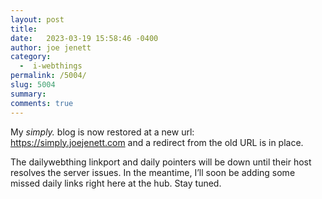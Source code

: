 ```yaml
---
layout: post
title:  
date:   2023-03-19 15:58:46 -0400
author: joe jenett
category:
  -  i-webthings
permalink: /5004/
slug: 5004
summary: 
comments: true
---
```

<p>My <em>simply.</em> blog is now restored at a new url:<br><a href="https://simply.joejenett.com">https://simply.joejenett.com</a> and a redirect from the old URL is in place.</p>
<p>The dailywebthing linkport and daily pointers will be down until their host resolves the server issues. In the meantime, I’ll soon be adding some missed daily links right here at the hub. Stay tuned. </p>


<a href="https://brid.gy/publish/mastodon"></a>